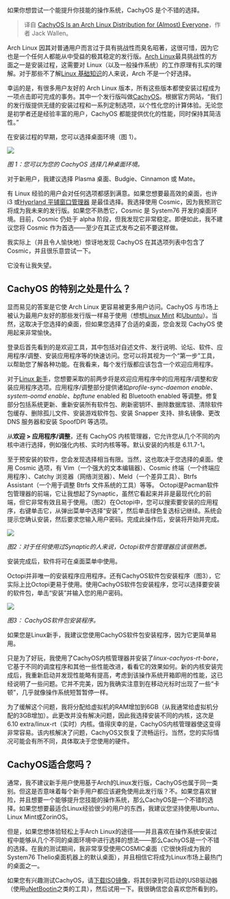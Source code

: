 
<!--
title: CachyOS 是一个面向（几乎）所有人的 Arch Linux 发行版
cover: https://cdn.thenewstack.io/media/2024/12/fc5cdb8e-cachyoshero.jpg
-->

如果你想尝试一个能提升你技能的操作系统，CachyOS 是个不错的选择。

> 译自 [CachyOS Is an Arch Linux Distribution for (Almost) Everyone](https://thenewstack.io/cachyos-is-an-arch-linux-distribution-for-almost-everyone/)，作者 Jack Wallen。

Arch Linux 因其对普通用户而言过于具有挑战性而臭名昭著，这很可惜，因为它也是一个任何人都能从中受益的极其稳定的发行版。[Arch Linux](https://archlinux.org/)最具挑战性的方面之一是安装过程，这需要对 Linux（以及一般操作系统）的工作原理有扎实的理解。对于那些不了解[Linux 基础知识](https://thenewstack.io/learning-linux-start-here/)的人来说，Arch 不是一个好选择。

幸运的是，有很多用户友好的 Arch Linux 版本，所有这些版本都使安装过程成为一项点击即可完成的事务。其中一个发行版叫做[CachyOS](https://cachyos.org/)。根据官方网站，“我们的发行版提供无缝的安装过程和一系列定制选项，以个性化您的计算体验。无论您是初学者还是经验丰富的用户，CachyOS 都能提供优化的性能，同时保持其简洁性。”

在安装过程的早期，您可以选择桌面环境（图 1）。

![](https://cdn.thenewstack.io/media/2024/11/d0ba0549-cachyinstall.jpg)

*图 1：您可以为您的 CachyOS 选择几种桌面环境。*

对于新用户，我建议选择 Plasma 桌面、Budgie、Cinnamon 或 Mate。

有 Linux 经验的用户会对任何选项都感到满意。如果您想要最高效的桌面，也许 i3 或[Hyprland 平铺窗口管理器](https://www.youtube.com/watch?v=wgajzUIZNh8) 是最佳选择。我选择使用 Cosmic，因为我预测它将成为我未来的发行版。如果您不熟悉它，Cosmic 是 System76 开发的桌面环境。目前，Cosmic 仍处于 alpha 阶段，但我发现它非常稳定。即便如此，我不建议您将 Cosmic 作为首选——至少在其正式发布之前不要这样做。

我实际上（并且令人愉快地）惊讶地发现 CachyOS 在其选项列表中包含了 Cosmic，并且很乐意尝试一下。

它没有让我失望。

## CachyOS 的特别之处是什么？

显而易见的答案是它使 Arch Linux 更容易被更多用户访问。CachyOS 与市场上被认为最用户友好的那些发行版一样易于使用（想想[Linux Mint](https://thenewstack.io/tutorial-install-linux-mint-on-a-windows-laptop-using-a-usb-stick/) 和[Ubuntu](https://thenewstack.io/10-reasons-to-choose-ubuntu-server-over-the-competition/)）。当然，这取决于您选择的桌面，但如果您选择了合适的桌面，您会发现 CachyOS 使用起来非常愉快。

登录后首先看到的是欢迎工具，其中包括对自述文件、发行说明、论坛、软件、应用程序/调整、安装应用程序等的快速访问。您可以将其视为一个“第一步”工具，以帮助您了解各种功能。在我看来，每个发行版都应该包含一个欢迎应用程序。

对于[Linux 新手](https://thenewstack.io/learning-linux-start-here/)，您想要采取的前两步将是欢迎应用程序中的应用程序/调整和安装应用程序选项。应用程序/调整部分提供诸如*profile-sync-daemon enable*、*system-oomd enable*、*bpftune* enabled 和 Bluetooth enabled 等调整。修复部分包括系统更新、重新安装所有软件包、刷新密钥环、删除数据库锁、清除软件包缓存、删除孤儿文件、安装游戏软件包、安装 Snapper 支持、排名镜像、更改 DNS 服务器和安装 SpoofDPI 等选项。

从**欢迎 > 应用程序/调整**，还有 CachyOS 内核管理器，它允许您从几个不同的内核中进行选择，例如强化内核、实时内核等等。默认安装的内核是 6.11.7-1。

至于预安装的软件，您会发现选择相当有限。当然，这也取决于您选择的桌面。使用 Cosmic 选项，有 Vim（一个强大的文本编辑器）、Cosmic 终端（一个终端应用程序）、Catchy 浏览器（网络浏览器）、Meld（一个差异工具）、Btrfs Assistant（一个用于调整 Btrfs 文件系统的工具）等等。
Octopi是Pacman软件包管理器的前端，它让我想起了Synaptic，虽然它看起来并非是最现代化的前端，但它非常有效且易于使用。（图2）在Octopi中，您可以搜索要安装的应用程序，右键单击它，从弹出菜单中选择“安装”，然后单击绿色复选标记继续。系统会提示您确认安装，然后要求您输入用户密码。完成此操作后，安装将开始并完成。

![](https://cdn.thenewstack.io/media/2024/11/63a5e313-cachyoctopi.jpg)

*图2：对于任何使用过Synaptic的人来说，Octopi软件包管理器应该很熟悉。*

安装完成后，软件将可在桌面菜单中使用。

Octopi并非唯一的安装程序应用程序。还有CachyOS软件包安装程序（图3），它实际上比Octopi更易于使用。使用CachyOS软件包安装程序，您可以选择要安装的软件包，单击“安装”并输入您的用户密码。

![](https://cdn.thenewstack.io/media/2024/11/d4ad9358-cachypackage.jpg)

*图3： CachyOS软件包安装程序。*

如果您是Linux新手，我建议您使用CachyOS软件包安装程序，因为它更简单易用。

只是为了好玩，我使用了CachyOS内核管理器并安装了*linux-cachyos-rt-bore*，它基于不同的调度程序和其他一些性能改进，看看它的效果如何。新的内核安装完成后，我重新启动并发现性能略有提高，考虑到该操作系统开箱即用的性能，这已经说明了一些问题。它并不完美，因为我确实注意到在移动光标时出现了一些“卡顿”，几乎就像操作系统短暂暂停一样。

为了缓解这个问题，我将分配给虚拟机的RAM增加到6GB（从我通常给虚拟机分配的3GB增加）。此更改并没有解决问题，因此我选择安装不同的内核，这次是6.10 extra/linux-rt（实时）内核。值得庆幸的是，CachyOS内核管理器使这变得非常容易。该内核解决了问题，CachyOS又恢复了流畅运行。当然，您的实际情况可能会有所不同，具体取决于您使用的硬件。

## CachyOS适合您吗？

通常，我不建议新手用户使用基于Arch的Linux发行版，CachyOS也属于同一类别。但这是否意味着每个新手用户都应该避免使用此发行版？不。如果您喜欢冒险，并且想要一个能够提升您技能的操作系统，那么CachyOS是一个不错的选择。如果您想要最适合Linux经验很少的用户的东西，我建议您坚持使用Ubuntu、Linux Mint或ZorinOS。

但是，如果您想体验轻松上手Arch Linux的途径——并且喜欢在操作系统安装过程中能够从几个不同的桌面环境中进行选择的想法——那么CachyOS是一个不错的选择。在我的测试期间，我非常享受使用COSMIC桌面（它很快将成为我的System76 Thelio桌面机器上的默认桌面），并且相信它将成为Linux市场上最热门的桌面之一。

如果您有兴趣测试CachyOS，请[下载ISO镜像](https://cachyos.org)，将其刻录到可启动的USB驱动器（使用[uNetBootin](https://unetbootin.github.io/)之类的工具），然后试用一下。我很确信您会喜欢您所看到的。
